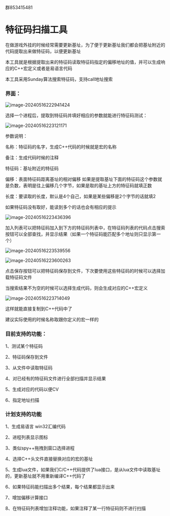 群853415481

# 特征码扫描工具
在做游戏外挂的时候经常需要更新基址，为了便于更新基址我们都会把基址附近的代码提取出来做特征码，以便更新基址

本工具就是根据提取出来的特征码读取特征码指定的偏移地址的值，并可以生成响应的C++宏定义或者是易语言代码

本工具采用Sunday算法搜索特征码，支持call地址搜索



### 界面：

![image-20240516222941424](./img/image-20240516222941424.png)

选择一个进程后，提取到特征码并填好相应的参数就能进行特征码测试：

![image-20240516223121171](./img/image-20240516223121171.png)

参数说明：

名称：特征码的名字，生成C++代码的时候就是宏的名称

备注：生成代码时候的注释

特征码：基址附近的特征码

偏移：表面特征码距离基址的相对偏移 如果是提取基址下面的特征码这个参数就是负数，表明是往上偏移几个字节，如果是取的基址上方的特征码就填正数

长度：要读取的长度，默认是4个自己，如果是某些偏移是2个字节的话就填2

如果特征码没有取好，能读到多个的话也会有相应的提示

![image-20240516223436396](./img/image-20240516223436396.png)

加入列表可以把特征码加入到下方的特征码列表中，在特征码列表的代码点击搜索按钮可以全部查找，并显示结果（如果一个特征码能匹配多个地址则只显示第一个）

![image-20240516223539556](./img/image-20240516223539556.png)

![image-20240516223600263](./img/image-20240516223600263.png)



点击保存按钮可以把特征码保存到文件，下次要使用这些特征码的时候可以选择加载特征码文件

当搜索结果不为空的时候可以选择生成代码，则会生成对应的C++宏定义

![image-20240516223714049](./img/image-20240516223714049.png)

这样就能直接复制到C++代码中了

建议实际使用的时候名称取跟你定义的宏一样的

### 目前支持的功能：

1、测试某个特征码

2、特征码保存到文件

3、从文件中读取特征码

4、对已经有的特征码文件进行全部扫描并显示结果

5、生成对应的代码以便CV

6、指定地址扫描

### 计划支持的功能

1、生成易语言 win32汇编代码

2、进程列表显示图标

3、类似spy++拖拽到窗口选择进程

4、选择C++头文件直接替换对应的宏的基址

5、生成lua文件，如果我们C/C++代码提供了lua接口，是从lua文件中读取基址的，更新基址就不用重新编译C++代码了

6、如果特征码能扫描出多个结果，每个结果都显示出来

7、增加偏移计算接口

8、在特征码列表增加注释功能，如果注释了某一行特征码则不进行扫描

